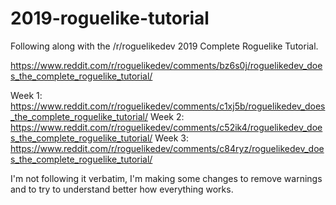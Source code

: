 # 2019-roguelike-tutorial

Following along with the /r/roguelikedev 2019 Complete Roguelike Tutorial.

https://www.reddit.com/r/roguelikedev/comments/bz6s0j/roguelikedev_does_the_complete_roguelike_tutorial/

Week 1: https://www.reddit.com/r/roguelikedev/comments/c1xj5b/roguelikedev_does_the_complete_roguelike_tutorial/
Week 2: https://www.reddit.com/r/roguelikedev/comments/c52ik4/roguelikedev_does_the_complete_roguelike_tutorial/
Week 3: https://www.reddit.com/r/roguelikedev/comments/c84ryz/roguelikedev_does_the_complete_roguelike_tutorial/

I'm not following it verbatim, I'm making some changes to remove warnings and to try to understand better how everything works.
